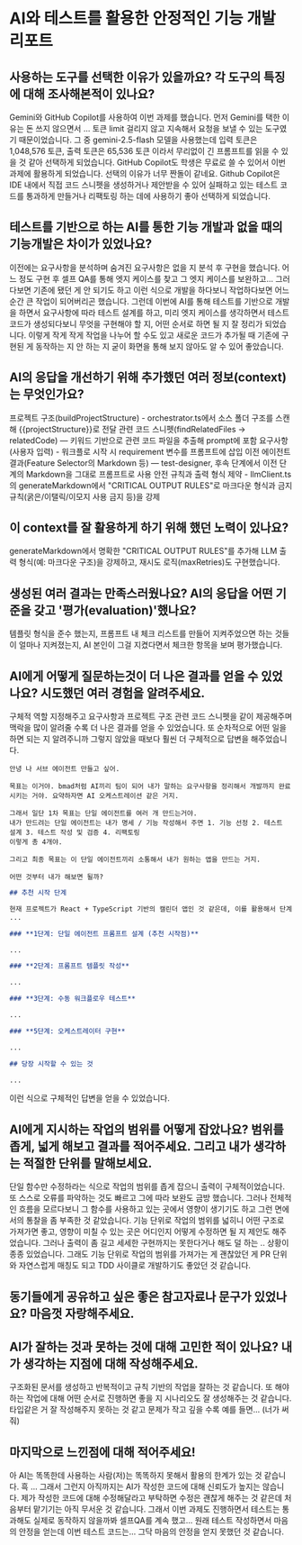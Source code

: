 # AI와 테스트를 활용한 안정적인 기능 개발 리포트

## 사용하는 도구를 선택한 이유가 있을까요? 각 도구의 특징에 대해 조사해본적이 있나요?

Gemini와 GitHub Copilot를 사용하여 이번 과제를 했습니다.
먼저 Gemini를 택한 이유는 돈 쓰지 않으면서 ... 토큰 limit 걸리지 않고 지속해서 요청을 보낼 수 있는 도구였기 때문이었습니다. 그 중 gemini-2.5-flash 모델을 사용했는데 입력 토큰은 1,048,576 토큰, 출력 토큰은 65,536 토큰 이라서 무리없이 긴 프롬프트를 읽을 수 있을 것 같아 선택하게 되었습니다.
GitHub Copilot도 학생은 무료로 쓸 수 있어서 이번 과제에 활용하게 되었습니다. 선택의 이유가 너무 짠돌이 같네요. Github Copilot은 IDE 내에서 직접 코드 스니펫을 생성하거나 제안받을 수 있어 실패하고 있는 테스트 코드를 통과하게 만들거나 리팩토링 하는 데에 사용하기 좋아 선택하게 되었습니다.

## 테스트를 기반으로 하는 AI를 통한 기능 개발과 없을 때의 기능개발은 차이가 있었나요?

이전에는 요구사항을 분석하며 숨겨진 요구사항은 없을 지 분석 후 구현을 했습니다. 어느 정도 구현 후 셀프 QA를 통해 엣지 케이스를 찾고 그 엣지 케이스를 보완하고... 그러다보면 기존에 됐던 게 안 되기도 하고 이런 식으로 개발을 하다보니 작업하다보면 어느 순간 큰 작업이 되어버리곤 했습니다.
그런데 이번에 AI를 통해 테스트를 기반으로 개발을 하면서 요구사항에 따라 테스트 설계를 하고, 미리 엣지 케이스를 생각하면서 테스트 코드가 생성되다보니 무엇을 구현해야 할 지, 어떤 순서로 하면 될 지 잘 정리가 되었습니다. 이렇게 작게 작게 작업을 나누어 할 수도 있고 새로운 코드가 추가될 때 기존에 구현된 게 동작하는 지 안 하는 지 굳이 화면을 통해 보지 않아도 알 수 있어 좋았습니다.

## AI의 응답을 개선하기 위해 추가했던 여러 정보(context)는 무엇인가요?

프로젝트 구조(buildProjectStructure) - orchestrator.ts에서 소스 폴더 구조를 스캔해 {{projectStructure}}로 전달
관련 코드 스니펫(findRelatedFiles -> relatedCode) — 키워드 기반으로 관련 코드 파일을 추출해 prompt에 포함
요구사항(사용자 입력) - 워크플로 시작 시 requirement 변수를 프롬프트에 삽입
이전 에이전트 결과(Feature Selector의 Markdown 등) — test-designer, 후속 단계에서 이전 단계의 Markdown을 그대로 프롬프트로 사용
안전 규칙과 출력 형식 제약 - llmClient.ts의 generateMarkdown에서 "CRITICAL OUTPUT RULES"로 마크다운 형식과 금지 규칙(굵은/이탤릭/이모지 사용 금지 등)을 강제

## 이 context를 잘 활용하게 하기 위해 했던 노력이 있나요?

generateMarkdown에서 명확한 "CRITICAL OUTPUT RULES"를 추가해 LLM 출력 형식(예: 마크다운 구조)을 강제하고, 재시도 로직(maxRetries)도 구현했습니다.

## 생성된 여러 결과는 만족스러웠나요? AI의 응답을 어떤 기준을 갖고 '평가(evaluation)'했나요?

템플릿 형식을 준수 했는지, 프롬프트 내 체크 리스트를 만들어 지켜주었으면 하는 것들이 얼마나 지켜졌는지, AI 본인이 그걸 지켰다면서 체크한 항목을 보며 평가했습니다.

## AI에게 어떻게 질문하는것이 더 나은 결과를 얻을 수 있었나요? 시도했던 여러 경험을 알려주세요.

구체적 역할 지정해주고 요구사항과 프로젝트 구조 관련 코드 스니펫을 같이 제공해주며 맥락을 많이 알려줄 수록 더 나은 결과를 얻을 수 있었습니다.
또 순차적으로 어떤 일을 하면 되는 지 알려주니까 그렇지 않았을 때보다 훨씬 더 구체적으로 답변을 해주었습니다.

```
안녕 나 서브 에이전트 만들고 싶어.

목표는 이거야. bmad처럼 AI끼리 팀이 되어 내가 말하는 요구사항을 정리해서 개발까지 완료시키는 거야. 요약하자면 AI 오케스트레이션 같은 거지.

그래서 일단 1차 목표는 단일 에이전트를 여러 개 만드는거야.
내가 만드려는 단일 에이전트는 내가 명세 / 기능 작성해서 주면 1. 기능 선정 2. 테스트 설계 3. 테스트 작성 및 검증 4. 리팩토링
이렇게 총 4개야.

그리고 최종 목표는 이 단일 에이전트끼리 소통해서 내가 원하는 앱을 만드는 거지.

어떤 것부터 내가 해보면 될까?
```

```markdown
## 추천 시작 단계

현재 프로젝트가 React + TypeScript 기반의 캘린더 앱인 것 같은데, 이를 활용해서 단계적으로 진행하면 좋을 것 같습니다:
...

### **1단계: 단일 에이전트 프롬프트 설계 (추천 시작점)**

...

### **2단계: 프롬프트 템플릿 작성**

...

### **3단계: 수동 워크플로우 테스트**

...

### **5단계: 오케스트레이터 구현**

...

## 당장 시작할 수 있는 것

...
```

이런 식으로 구체적인 답변을 얻을 수 있었습니다.

## AI에게 지시하는 작업의 범위를 어떻게 잡았나요? 범위를 좁게, 넓게 해보고 결과를 적어주세요. 그리고 내가 생각하는 적절한 단위를 말해보세요.

단일 함수만 수정하라는 식으로 작업의 범위를 좁게 잡으니 출력이 구체적이었습니다. 또 스스로 오류를 파악하는 것도 빠르고 그에 따라 보완도 금방 했습니다. 그러나 전체적인 흐름을 모르다보니 그 함수를 사용하고 있는 곳에서 영향이 생기기도 하고 그런 면에서의 통찰을 좀 부족한 것 같았습니다.
기능 단위로 작업의 범위를 넓히니 어떤 구조로 가져가면 좋고, 영향이 미칠 수 있는 곳은 어디인지 어떻게 수정하면 될 지 제안도 해주었습니다. 그러나 출력이 좀 길고 세세한 구현까지는 못한다거나 해도 덜 하는 .. 상황이 종종 있었습니다.
그래도 기능 단위로 작업의 범위를 가져가는 게 괜찮았던 게 PR 단위와 자연스럽게 매칭도 되고 TDD 사이클로 개발하기도 좋았던 것 같습니다.

## 동기들에게 공유하고 싶은 좋은 참고자료나 문구가 있었나요? 마음껏 자랑해주세요.

## AI가 잘하는 것과 못하는 것에 대해 고민한 적이 있나요? 내가 생각하는 지점에 대해 작성해주세요.

구조화된 문서를 생성하고 반복적이고 규칙 기반의 작업을 잘하는 것 같습니다. 또 해야 하는 작업에 대해 어떤 순서로 진행하면 좋을 지 시나리오도 잘 생성해주는 것 같습니다.
타입같은 거 잘 작성해주지 못하는 것 같고 문제가 작고 깊을 수록 예를 들면... (너가 써줘)

## 마지막으로 느낀점에 대해 적어주세요!

아 AI는 똑똑한데 사용하는 사람(저)는 똑똑하지 못해서 활용의 한계가 있는 것 같습니다. 흑 ... 그래서 그런지 아직까지는 AI가 작성한 코드에 대해 신뢰도가 높지는 않습니다. 제가 작성한 코드에 대해 수정해달라고 부탁하면 수정은 괜찮게 해주는 것 같은데 처음부터 맡기기는 아직 무서운 것 같습니다. 그래서 이번 과제도 진행하면서 테스트는 통과해도 실제로 동작하지 않을까봐 셀프QA를 계속 했고... 원래 테스트 작성하면서 마음의 안정을 얻는데 이번 테스트 코드는... 그닥 마음의 안정을 얻지 못했던 것 같습니다.
